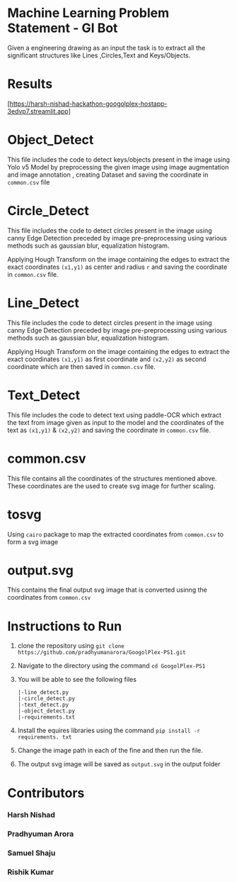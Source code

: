 # Machine Learning Problem Statement - GI Bot

Given a engineering  drawing as an input the task is to extract all the significant structures like Lines ,Circles,Text and Keys/Objects.

# Results
[https://harsh-nishad-hackathon-googolplex-hostapp-3edvp7.streamlit.app]

# Object_Detect

This file includes the code to detect keys/objects present in the image using Yolo v5 Model by preprocessing the given image using image augmentation and image annotation , creating Dataset and saving the coordinate in ```common.csv``` file

# Circle_Detect
This file includes the code to detect circles present in the image using canny Edge Detection preceded by image pre-preprocessing  using various methods  such as gaussian blur, equalization histogram. 

Applying Hough Transform on the image containing the edges to extract the exact coordinates ```(x1,y1)``` as center and radius ```r```  and saving the coordinate in ```common.csv``` file.

# Line_Detect

This file includes the code to detect circles present in the image using canny Edge Detection preceded by image pre-preprocessing  using various methods  such as gaussian blur, equalization histogram. 

Applying Hough Transform on the image containing the edges to extract the exact coordinates ```(x1,y1)``` as first coordinate and  ```(x2,y2)``` as second coordinate which are then saved  in ```common.csv``` file.
# Text_Detect

This file includes the code to detect text using paddle-OCR which extract the text from image given as input to the model and the coordinates of the text as ```(x1,y1)``` & ```(x2,y2)``` and saving the coordinate in ```common.csv``` file.

# common.csv
This file contains all the coordinates of the structures mentioned above. These coordinates are the used to create svg image for further scaling.


# tosvg
Using ````cairo```` package to map the extracted coordinates from ```common.csv``` to form a svg image 
 
# output.svg
This contains the final output svg image that is converted usinng the coordinates from ```common.csv```

# Instructions to Run
1. clone the repository using 
 ```git clone https://github.com/pradhyumanarora/GoogolPlex-PS1.git```
 
2. Navigate to the directory using the command
```cd GoogolPlex-PS1```

3. You will be able to see the following files
	```
	|-line_detect.py
	|-circle_detect.py
	|-text_detect.py
	|-object_detect.py
	|-requirements.txt
	```	
4. Install the equires libraries using the command
```pip install -r requirements. txt```
5. Change the image path in each of the fine and then run the file.
6. The output svg image will be saved as ```output.svg``` in the output folder  

# Contributors 
### Harsh Nishad	
### Pradhyuman Arora
### Samuel Shaju
### Rishik Kumar
